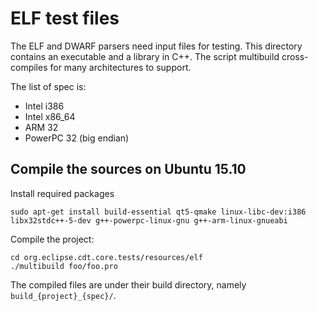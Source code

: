 ELF test files
===================

The ELF and DWARF parsers need input files for testing. This directory contains an executable and a library in C++. The script multibuild cross-compiles for many architectures to support. 

The list of spec is:
 - Intel i386
 - Intel x86\_64
 - ARM 32
 - PowerPC 32 (big endian)

Compile the sources on Ubuntu 15.10
-----------------------------------

Install required packages

    sudo apt-get install build-essential qt5-qmake linux-libc-dev:i386 libx32stdc++-5-dev g++-powerpc-linux-gnu g++-arm-linux-gnueabi

Compile the project:

    cd org.eclipse.cdt.core.tests/resources/elf
    ./multibuild foo/foo.pro

The compiled files are under their build directory, namely ```build_{project}_{spec}/```. 

